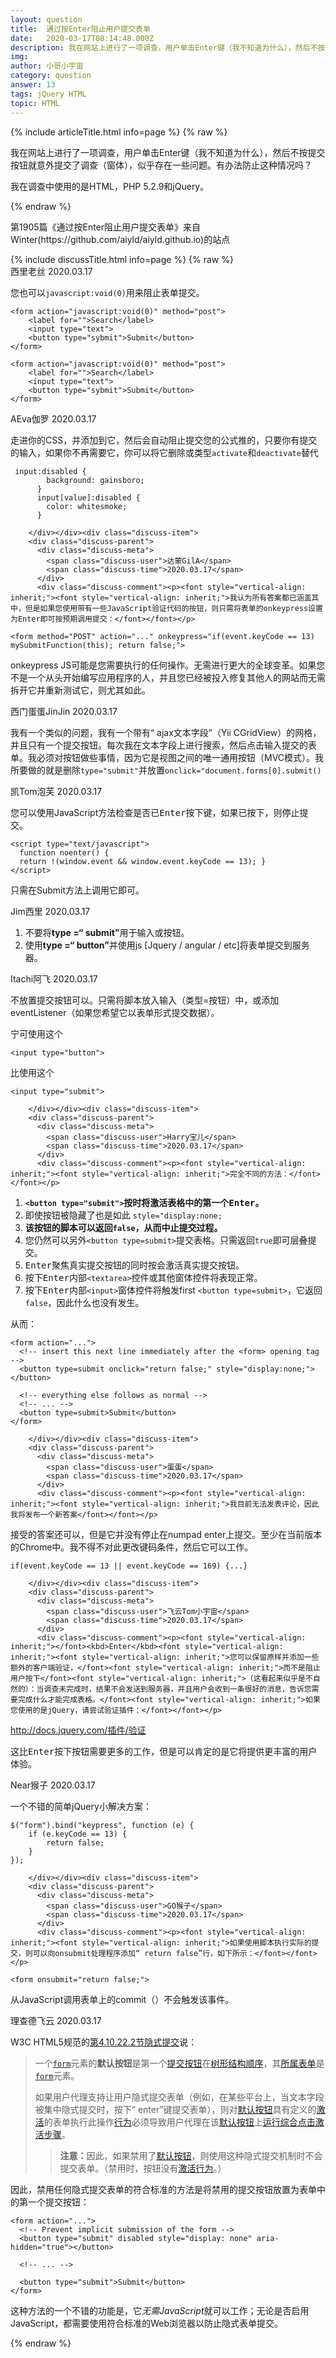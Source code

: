 ```yaml
---
layout: question
title:  通过按Enter阻止用户提交表单
date:   2020-03-17T08:14:48.000Z
description: 我在网站上进行了一项调查，用户单击Enter键（我不知道为什么），然后不按提交按钮就意外提交了调查（窗体），似乎存在一些问题。有办法防止这种情况吗？  ...
img: 
author: 小哥小宇宙
category: question
answer: 13
tags: jQuery HTML
topic: HTML
---
```

<div class="article-root">
  <div class="article">
    {% include articleTitle.html info=page %}
    {% raw %}
    <div class="article-content"><p><font style="vertical-align: inherit;"><font style="vertical-align: inherit;">我在网站上进行了一项调查，用户单击Enter键（我不知道为什么），然后不按提交按钮就意外提交了调查（窗体），似乎存在一些问题。</font><font style="vertical-align: inherit;">有办法防止这种情况吗？  </font></font></p>

<p><font style="vertical-align: inherit;"><font style="vertical-align: inherit;">我在调查中使用的是HTML，PHP 5.2.9和jQuery。</font></font></p></div>
    {% endraw %}
  </div>
  <p class="winter_mark">第1905篇《通过按Enter阻止用户提交表单》来自Winter(https://github.com/aiyld/aiyld.github.io)的站点</p>
  <div class="discuss-wrapper">
    {% include discussTitle.html info=page %}
    {% raw %}
    <div class="discuss-list">
    <div class="discuss-item">
        <div class="discuss-parent">
          <div class="discuss-meta">
            <span class="discuss-user">西里老丝</span>
            <span class="discuss-time">2020.03.17</span>
          </div>
          <div class="discuss-comment"><p><font style="vertical-align: inherit;"><font style="vertical-align: inherit;">您也可以</font></font><code>javascript:void(0)</code><font style="vertical-align: inherit;"><font style="vertical-align: inherit;">用来阻止表单提交。</font></font></p>

<pre class="lang-html prettyprint-override"><code>&lt;form action="javascript:void(0)" method="post"&gt;<font></font>
    &lt;label for=""&gt;Search&lt;/label&gt;<font></font>
    &lt;input type="text"&gt;<font></font>
    &lt;button type="sybmit"&gt;Submit&lt;/button&gt;<font></font>
&lt;/form&gt;<font></font>
</code></pre>

<p></p><div class="snippet" data-lang="js" data-hide="false" data-console="true" data-babel="false">
<div class="snippet-code">
<pre class="snippet-code-html lang-html prettyprint-override"><code>&lt;form action="javascript:void(0)" method="post"&gt;<font></font>
    &lt;label for=""&gt;Search&lt;/label&gt;<font></font>
    &lt;input type="text"&gt;<font></font>
    &lt;button type="sybmit"&gt;Submit&lt;/button&gt;<font></font>
&lt;/form&gt;</code></pre>
</div>
</div>
<p></p></div>
        </div></div><div class="discuss-item">
        <div class="discuss-parent">
          <div class="discuss-meta">
            <span class="discuss-user">AEva伽罗</span>
            <span class="discuss-time">2020.03.17</span>
          </div>
          <div class="discuss-comment"><p><font style="vertical-align: inherit;"><font style="vertical-align: inherit;">走进你的CSS，并添加到它，然后会自动阻止提交您的公式推的，只要你有提交的输入，如果你不再需要它，你可以将它删除或类型</font></font><code>activate</code><font style="vertical-align: inherit;"><font style="vertical-align: inherit;">和</font></font><code>deactivate</code><font style="vertical-align: inherit;"><font style="vertical-align: inherit;">替代</font></font></p>

<pre><code> input:disabled {<font></font>
        background: gainsboro;<font></font>
      }<font></font>
      input[value]:disabled {<font></font>
        color: whitesmoke;<font></font>
      }<font></font>
</code></pre></div>
        </div></div><div class="discuss-item">
        <div class="discuss-parent">
          <div class="discuss-meta">
            <span class="discuss-user">达蒙GilA</span>
            <span class="discuss-time">2020.03.17</span>
          </div>
          <div class="discuss-comment"><p><font style="vertical-align: inherit;"><font style="vertical-align: inherit;">我认为所有答案都已涵盖其中，但是如果您使用带有一些JavaScript验证代码的按钮，则只需将表单的onkeypress设置为Enter即可按预期调用提交：</font></font></p>

<pre><code>&lt;form method="POST" action="..." onkeypress="if(event.keyCode == 13) mySubmitFunction(this); return false;"&gt;
</code></pre>

<p><font style="vertical-align: inherit;"><font style="vertical-align: inherit;">onkeypress JS可能是您需要执行的任何操作。</font><font style="vertical-align: inherit;">无需进行更大的全球变革。</font><font style="vertical-align: inherit;">如果您不是一个从头开始编写应用程序的人，并且您已经被投入修复其他人的网站而无需拆开它并重新测试它，则尤其如此。</font></font></p></div>
        </div></div><div class="discuss-item">
        <div class="discuss-parent">
          <div class="discuss-meta">
            <span class="discuss-user">西门蛋蛋JinJin</span>
            <span class="discuss-time">2020.03.17</span>
          </div>
          <div class="discuss-comment"><p><font style="vertical-align: inherit;"><font style="vertical-align: inherit;">我有一个类似的问题，我有一个带有“ ajax文本字段”（Yii CGridView）的网格，并且只有一个提交按钮。</font><font style="vertical-align: inherit;">每次我在文本字段上进行搜索，然后点击输入提交的表单。</font><font style="vertical-align: inherit;">我必须对按钮做些事情，因为它是视图之间的唯一通用按钮（MVC模式）。</font><font style="vertical-align: inherit;">我所要做的就是删除</font></font><code>type="submit"</code><font style="vertical-align: inherit;"><font style="vertical-align: inherit;">并放置</font></font><code>onclick="document.forms[0].submit()</code></p></div>
        </div></div><div class="discuss-item">
        <div class="discuss-parent">
          <div class="discuss-meta">
            <span class="discuss-user">凯Tom泡芙</span>
            <span class="discuss-time">2020.03.17</span>
          </div>
          <div class="discuss-comment"><p><font style="vertical-align: inherit;"><font style="vertical-align: inherit;">您可以使用JavaScript方法检查是否已</font></font><kbd>Enter</kbd><font style="vertical-align: inherit;"><font style="vertical-align: inherit;">按下键，如果已按下，则停止提交。</font></font></p>

<pre><code>&lt;script type="text/javascript"&gt;<font></font>
  function noenter() {<font></font>
  return !(window.event &amp;&amp; window.event.keyCode == 13); }<font></font>
&lt;/script&gt;<font></font>
</code></pre>

<p><font style="vertical-align: inherit;"><font style="vertical-align: inherit;">只需在Submit方法上调用它即可。</font></font></p></div>
        </div></div><div class="discuss-item">
        <div class="discuss-parent">
          <div class="discuss-meta">
            <span class="discuss-user">Jim西里</span>
            <span class="discuss-time">2020.03.17</span>
          </div>
          <div class="discuss-comment"><ol>
<li><font style="vertical-align: inherit;"><font style="vertical-align: inherit;">不要将</font></font><strong><font style="vertical-align: inherit;"><font style="vertical-align: inherit;">type =“ submit”</font></font></strong><font style="vertical-align: inherit;"><font style="vertical-align: inherit;">用于输入或按钮。</font></font></li>
<li><font style="vertical-align: inherit;"><font style="vertical-align: inherit;">使用</font></font><strong><font style="vertical-align: inherit;"><font style="vertical-align: inherit;">type =“ button”</font></font></strong><font style="vertical-align: inherit;"><font style="vertical-align: inherit;">并使用js [Jquery / angular / etc]将表单提交到服务器。</font></font></li>
</ol></div>
        </div></div><div class="discuss-item">
        <div class="discuss-parent">
          <div class="discuss-meta">
            <span class="discuss-user">Itachi阿飞</span>
            <span class="discuss-time">2020.03.17</span>
          </div>
          <div class="discuss-comment"><p><font style="vertical-align: inherit;"><font style="vertical-align: inherit;">不放置提交按钮可以。</font><font style="vertical-align: inherit;">只需将脚本放入输入（类型=按钮）中，或添加eventListener（如果您希望它以表单形式提交数据）。</font></font></p>

<p><font style="vertical-align: inherit;"><font style="vertical-align: inherit;">宁可使用这个</font></font></p>

<pre><code>&lt;input type="button"&gt;
</code></pre>

<p><font style="vertical-align: inherit;"><font style="vertical-align: inherit;">比使用这个</font></font></p>

<pre><code>&lt;input type="submit"&gt;
</code></pre></div>
        </div></div><div class="discuss-item">
        <div class="discuss-parent">
          <div class="discuss-meta">
            <span class="discuss-user">Harry宝儿</span>
            <span class="discuss-time">2020.03.17</span>
          </div>
          <div class="discuss-comment"><p><font style="vertical-align: inherit;"><font style="vertical-align: inherit;">完全不同的方法：</font></font></p>

<ol>
<li><strong><font style="vertical-align: inherit;"></font><code>&lt;button type="submit"&gt;</code><font style="vertical-align: inherit;"><font style="vertical-align: inherit;">按时将激活表格中</font><font style="vertical-align: inherit;">的第一个</font></font><kbd>Enter</kbd><font style="vertical-align: inherit;"><font style="vertical-align: inherit;">。</font></font></strong></li>
<li><font style="vertical-align: inherit;"><font style="vertical-align: inherit;">即使按钮被隐藏了也是如此 </font></font><code>style="display:none;</code></li>
<li><strong><font style="vertical-align: inherit;"><font style="vertical-align: inherit;">该按钮的脚本可以返回</font></font><code>false</code><font style="vertical-align: inherit;"><font style="vertical-align: inherit;">，从而中止提交过程。</font></font></strong></li>
<li><font style="vertical-align: inherit;"><font style="vertical-align: inherit;">您仍然可以另外</font></font><code>&lt;button type=submit&gt;</code><font style="vertical-align: inherit;"><font style="vertical-align: inherit;">提交表格。</font><font style="vertical-align: inherit;">只需返回</font></font><code>true</code><font style="vertical-align: inherit;"><font style="vertical-align: inherit;">即可层叠提交。</font></font></li>
<li><font style="vertical-align: inherit;"></font><kbd>Enter</kbd><font style="vertical-align: inherit;"><font style="vertical-align: inherit;">聚焦真实提交按钮的同时</font><font style="vertical-align: inherit;">按</font><font style="vertical-align: inherit;">会激活真实提交按钮。</font></font></li>
<li><font style="vertical-align: inherit;"><font style="vertical-align: inherit;">按下</font></font><kbd>Enter</kbd><font style="vertical-align: inherit;"><font style="vertical-align: inherit;">内部</font></font><code>&lt;textarea&gt;</code><font style="vertical-align: inherit;"><font style="vertical-align: inherit;">控件或其他窗体控件将表现正常。</font></font></li>
<li><font style="vertical-align: inherit;"><font style="vertical-align: inherit;">按下</font></font><kbd>Enter</kbd><font style="vertical-align: inherit;"><font style="vertical-align: inherit;">内部</font></font><code>&lt;input&gt;</code><font style="vertical-align: inherit;"><font style="vertical-align: inherit;">窗体控件将触发first </font></font><code>&lt;button type=submit&gt;</code><font style="vertical-align: inherit;"><font style="vertical-align: inherit;">，它返回</font></font><code>false</code><font style="vertical-align: inherit;"><font style="vertical-align: inherit;">，因此什么也没有发生。</font></font></li>
</ol>

<p><font style="vertical-align: inherit;"><font style="vertical-align: inherit;">从而：</font></font></p>

<pre><code>&lt;form action="..."&gt;<font></font>
  &lt;!-- insert this next line immediately after the &lt;form&gt; opening tag --&gt;<font></font>
  &lt;button type=submit onclick="return false;" style="display:none;"&gt;&lt;/button&gt;<font></font>
<font></font>
  &lt;!-- everything else follows as normal --&gt;<font></font>
  &lt;!-- ... --&gt;<font></font>
  &lt;button type=submit&gt;Submit&lt;/button&gt;<font></font>
&lt;/form&gt;<font></font>
</code></pre></div>
        </div></div><div class="discuss-item">
        <div class="discuss-parent">
          <div class="discuss-meta">
            <span class="discuss-user">蛋蛋</span>
            <span class="discuss-time">2020.03.17</span>
          </div>
          <div class="discuss-comment"><p><font style="vertical-align: inherit;"><font style="vertical-align: inherit;">我目前无法发表评论，因此我将发布一个新答案</font></font></p>

<p><font style="vertical-align: inherit;"><font style="vertical-align: inherit;">接受的答案还可以，但是它并没有停止在numpad enter上提交。</font><font style="vertical-align: inherit;">至少在当前版本的Chrome中。</font><font style="vertical-align: inherit;">我不得不对此更改键码条件，然后它可以工作。</font></font></p>

<pre><code>if(event.keyCode == 13 || event.keyCode == 169) {...}
</code></pre></div>
        </div></div><div class="discuss-item">
        <div class="discuss-parent">
          <div class="discuss-meta">
            <span class="discuss-user">飞云Tom小宇宙</span>
            <span class="discuss-time">2020.03.17</span>
          </div>
          <div class="discuss-comment"><p><font style="vertical-align: inherit;"></font><kbd>Enter</kbd><font style="vertical-align: inherit;"><font style="vertical-align: inherit;">您可以保留原样并添加一些额外的客户端验证，</font><font style="vertical-align: inherit;">而不是阻止用户按下</font><font style="vertical-align: inherit;">（这看起来似乎是不自然的）：当调查未完成时，结果不会发送到服务器，并且用户会收到一条很好的消息，告诉您需要完成什么才能完成表格。</font><font style="vertical-align: inherit;">如果您使用的是jQuery，请尝试验证插件：</font></font></p>

<p><a href="http://docs.jquery.com/Plugins/Validation" rel="nofollow noreferrer"><font style="vertical-align: inherit;"><font style="vertical-align: inherit;">http://docs.jquery.com/插件/验证</font></font></a></p>

<p><font style="vertical-align: inherit;"><font style="vertical-align: inherit;">这比</font></font><kbd>Enter</kbd><font style="vertical-align: inherit;"><font style="vertical-align: inherit;">按下按钮</font><font style="vertical-align: inherit;">需要更多的工作</font><font style="vertical-align: inherit;">，但是可以肯定的是它将提供更丰富的用户体验。</font></font></p></div>
        </div></div><div class="discuss-item">
        <div class="discuss-parent">
          <div class="discuss-meta">
            <span class="discuss-user">Near猴子</span>
            <span class="discuss-time">2020.03.17</span>
          </div>
          <div class="discuss-comment"><p><font style="vertical-align: inherit;"><font style="vertical-align: inherit;">一个不错的简单jQuery小解决方案：</font></font></p>

<pre><code>$("form").bind("keypress", function (e) {<font></font>
    if (e.keyCode == 13) {<font></font>
        return false;<font></font>
    }<font></font>
});<font></font>
</code></pre></div>
        </div></div><div class="discuss-item">
        <div class="discuss-parent">
          <div class="discuss-meta">
            <span class="discuss-user">GO猴子</span>
            <span class="discuss-time">2020.03.17</span>
          </div>
          <div class="discuss-comment"><p><font style="vertical-align: inherit;"><font style="vertical-align: inherit;">如果使用脚本执行实际的提交，则可以向onsubmit处理程序添加“ return false”行，如下所示：</font></font></p>

<pre><code>&lt;form onsubmit="return false;"&gt;
</code></pre>

<p><font style="vertical-align: inherit;"><font style="vertical-align: inherit;">从JavaScript调用表单上的commit（）不会触发该事件。</font></font></p></div>
        </div></div><div class="discuss-item">
        <div class="discuss-parent">
          <div class="discuss-meta">
            <span class="discuss-user">理查德飞云</span>
            <span class="discuss-time">2020.03.17</span>
          </div>
          <div class="discuss-comment"><p><a href="https://www.w3.org/TR/2018/SPSD-html5-20180327/forms.html#implicit-submission" rel="noreferrer"><font style="vertical-align: inherit;"></font></a><font style="vertical-align: inherit;"><font style="vertical-align: inherit;">W3C HTML5规范的</font><a href="https://www.w3.org/TR/2018/SPSD-html5-20180327/forms.html#implicit-submission" rel="noreferrer"><font style="vertical-align: inherit;">第4.10.22.2节隐式提交</font></a><font style="vertical-align: inherit;">说：</font></font></p>

<blockquote>
  <p><font style="vertical-align: inherit;"><font style="vertical-align: inherit;">一个</font></font><a href="https://www.w3.org/TR/2018/SPSD-html5-20180327/forms.html#the-form-element" rel="noreferrer"><code>form</code></a><font style="vertical-align: inherit;"><font style="vertical-align: inherit;">元素的</font></font><strong><font style="vertical-align: inherit;"><font style="vertical-align: inherit;">默认按钮</font></font></strong><font style="vertical-align: inherit;"><font style="vertical-align: inherit;">是第一个</font></font><a href="https://www.w3.org/TR/2018/SPSD-html5-20180327/forms.html#concept-submit-button" rel="noreferrer"><font style="vertical-align: inherit;"><font style="vertical-align: inherit;">提交按钮</font></font></a><font style="vertical-align: inherit;"><font style="vertical-align: inherit;">在</font></font><a href="https://www.w3.org/TR/2018/SPSD-html5-20180327/infrastructure.html#tree-order" rel="noreferrer"><font style="vertical-align: inherit;"><font style="vertical-align: inherit;">树形结构顺序</font></font></a><font style="vertical-align: inherit;"><font style="vertical-align: inherit;">，其</font></font><a href="https://www.w3.org/TR/2018/SPSD-html5-20180327/forms.html#form-owner" rel="noreferrer"><font style="vertical-align: inherit;"><font style="vertical-align: inherit;">所属表单</font></font></a><font style="vertical-align: inherit;"><font style="vertical-align: inherit;">是</font></font><a href="https://www.w3.org/TR/2018/SPSD-html5-20180327/forms.html#the-form-element" rel="noreferrer"><code>form</code></a><font style="vertical-align: inherit;"><font style="vertical-align: inherit;">元素。</font></font></p>
  
  <p><font style="vertical-align: inherit;"><font style="vertical-align: inherit;">如果用户代理支持让用户隐式提交表单（例如，在某些平台上，当文本字段被集中隐式提交时，按下“ enter”键提交表单），则对</font></font><a href="https://www.w3.org/TR/2018/SPSD-html5-20180327/forms.html#default-button" rel="noreferrer"><font style="vertical-align: inherit;"><font style="vertical-align: inherit;">默认按钮</font></font></a><font style="vertical-align: inherit;"><font style="vertical-align: inherit;">具有定义的</font></font><a href="https://www.w3.org/TR/2018/SPSD-html5-20180327/dom.html#activation-behavior" rel="noreferrer"><font style="vertical-align: inherit;"><font style="vertical-align: inherit;">激活</font></font></a><font style="vertical-align: inherit;"><font style="vertical-align: inherit;">的表单执行此操作</font><a href="https://www.w3.org/TR/2018/SPSD-html5-20180327/dom.html#activation-behavior" rel="noreferrer"><font style="vertical-align: inherit;">行为</font></a><font style="vertical-align: inherit;">必须导致用户代理</font><font style="vertical-align: inherit;">在该</font><a href="https://www.w3.org/TR/2018/SPSD-html5-20180327/forms.html#default-button" rel="noreferrer"><font style="vertical-align: inherit;">默认按钮</font></a><font style="vertical-align: inherit;">上</font></font><a href="https://www.w3.org/TR/2018/SPSD-html5-20180327/dom.html#run-synthetic-click-activation-steps" rel="noreferrer"><font style="vertical-align: inherit;"><font style="vertical-align: inherit;">运行综合点击激活步骤</font></font></a><font style="vertical-align: inherit;"><font style="vertical-align: inherit;">。</font></font><a href="https://www.w3.org/TR/2018/SPSD-html5-20180327/forms.html#default-button" rel="noreferrer"><font style="vertical-align: inherit;"></font></a><font style="vertical-align: inherit;"></font></p>
  
  <blockquote>
    <p><strong><font style="vertical-align: inherit;"><font style="vertical-align: inherit;">注意：</font></font></strong><font style="vertical-align: inherit;"><font style="vertical-align: inherit;">因此，如果</font><font style="vertical-align: inherit;">禁用</font><font style="vertical-align: inherit;">了</font></font><a href="https://www.w3.org/TR/2018/SPSD-html5-20180327/forms.html#default-button" rel="noreferrer"><font style="vertical-align: inherit;"><font style="vertical-align: inherit;">默认按钮</font></font></a><font style="vertical-align: inherit;"><font style="vertical-align: inherit;">，则使用这种隐式提交机制时不会提交表单。</font><font style="vertical-align: inherit;">（</font><font style="vertical-align: inherit;">禁用时，</font><font style="vertical-align: inherit;">按钮没有</font></font><a href="https://www.w3.org/TR/2018/SPSD-html5-20180327/dom.html#activation-behavior" rel="noreferrer"><font style="vertical-align: inherit;"><font style="vertical-align: inherit;">激活行为</font></font></a><font style="vertical-align: inherit;"><font style="vertical-align: inherit;">。）</font></font></p>
  </blockquote>
</blockquote>

<p><font style="vertical-align: inherit;"><font style="vertical-align: inherit;">因此，禁用任何隐式提交表单的符合标准的方法是将禁用的提交按钮放置为表单中的第一个提交按钮：</font></font></p>

<pre class="lang-html prettyprint-override"><code>&lt;form action="..."&gt;<font></font>
  &lt;!-- Prevent implicit submission of the form --&gt;<font></font>
  &lt;button type="submit" disabled style="display: none" aria-hidden="true"&gt;&lt;/button&gt;<font></font>
<font></font>
  &lt;!-- ... --&gt;<font></font>
<font></font>
  &lt;button type="submit"&gt;Submit&lt;/button&gt;<font></font>
&lt;/form&gt;<font></font>
</code></pre>

<p><font style="vertical-align: inherit;"><font style="vertical-align: inherit;">这种方法的一个不错的功能是，它</font></font><em><font style="vertical-align: inherit;"><font style="vertical-align: inherit;">无需JavaScript</font></font></em><font style="vertical-align: inherit;"><font style="vertical-align: inherit;">就可以工作</font><font style="vertical-align: inherit;">；</font><font style="vertical-align: inherit;">无论是否启用JavaScript，都需要使用符合标准的Web浏览器以防止隐式表单提交。</font></font></p></div>
        </div></div>
    </div>
    {% endraw %}
  </div>
<div>
